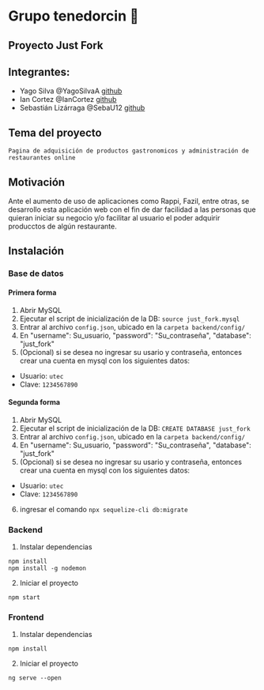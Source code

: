 # Grupo tenedorcin :fork_and_knife:
## Proyecto Just Fork 

## Integrantes: 
- Yago Silva @YagoSilvaA [github](https://github.com/YagoSilvaA)
- Ian Cortez @IanCortez [github](https://github.com/IanCortez)
- Sebastián Lizárraga @SebaU12 [github](https://github.com/SebaU12)

## Tema del proyecto

`Pagina de adquisición de productos gastronomicos y administración de restaurantes online`

## Motivación
Ante el aumento de uso de aplicaciones como Rappi, Fazil, entre otras, se desarrollo esta aplicación web con el fin de dar facilidad a las personas que quieran iniciar su negocio y/o facilitar al usuario el poder adquirir producctos de algún restaurante. 

## Instalación

### Base de datos
#### Primera forma
1. Abrir MySQL
2. Ejecutar el script de inicialización de la DB: `source just_fork.mysql`
3. Entrar al archivo `config.json`, ubicado en la `carpeta backend/config/`
4. En "username": Su_usuario, "password": "Su_contraseña", "database": "just_fork"
5. (Opcional) si se desea no ingresar su usario y contraseña, entonces crear una cuenta en mysql con los siguientes datos:
- Usuario: `utec`
- Clave: `1234567890`

#### Segunda forma
1. Abrir MySQL
2. Ejecutar el script de inicialización de la DB: `CREATE DATABASE just_fork`
3. Entrar al archivo `config.json`, ubicado en la `carpeta backend/config/`
4. En "username": Su_usuario, "password": "Su_contraseña", "database": "just_fork"
5. (Opcional) si se desea no ingresar su usario y contraseña, entonces crear una cuenta en mysql con los siguientes datos:
- Usuario: `utec`
- Clave: `1234567890`
6. ingresar el comando `npx sequelize-cli db:migrate`

### Backend

1. Instalar dependencias
```
npm install
npm install -g nodemon
```
2. Iniciar el proyecto

`npm start`

### Frontend

1. Instalar dependencias

`npm install`

2. Iniciar el proyecto

`ng serve --open`


